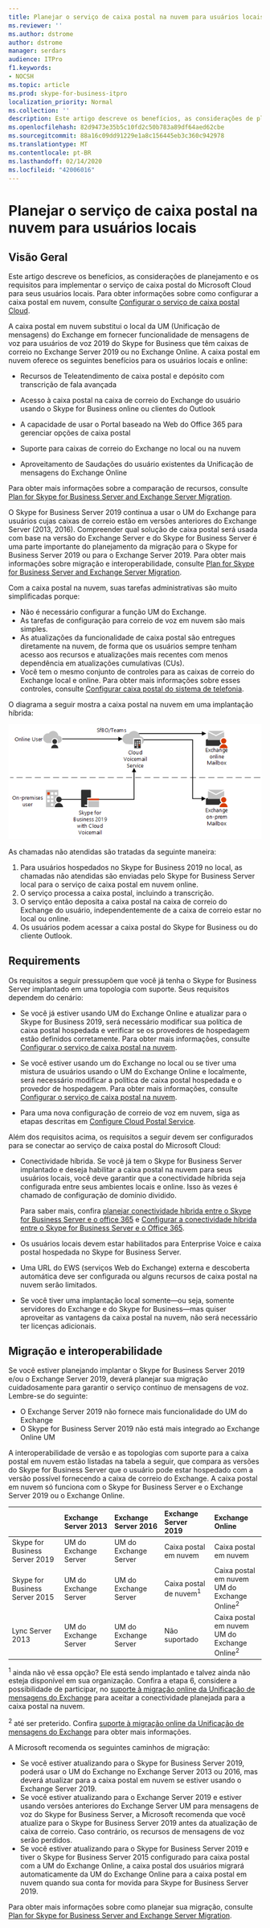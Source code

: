 ```yaml
---
title: Planejar o serviço de caixa postal na nuvem para usuários locais | Skype for Business Server 2019 PBX
ms.reviewer: ''
ms.author: dstrome
author: dstrome
manager: serdars
audience: ITPro
f1.keywords:
- NOCSH
ms.topic: article
ms.prod: skype-for-business-itpro
localization_priority: Normal
ms.collection: ''
description: Este artigo descreve os benefícios, as considerações de planejamento e os requisitos para implementar o serviço de caixa postal do Microsoft Cloud. Para obter informações sobre como configurar a caixa postal em nuvem, consulte Configuring Cloud postal.
ms.openlocfilehash: 82d9473e35b5c10fd2c50b783a89df64aed62cbe
ms.sourcegitcommit: 88a16c09dd91229e1a8c156445eb3c360c942978
ms.translationtype: MT
ms.contentlocale: pt-BR
ms.lasthandoff: 02/14/2020
ms.locfileid: "42006016"
---
```

# <a name="plan-cloud-voicemail-service-for-on-premises-users"></a>Planejar o serviço de caixa postal na nuvem para usuários locais

## <a name="overview"></a>Visão Geral

Este artigo descreve os benefícios, as considerações de planejamento e os requisitos para implementar o serviço de caixa postal do Microsoft Cloud para seus usuários locais. Para obter informações sobre como configurar a caixa postal em nuvem, consulte [Configurar o serviço de caixa postal Cloud](configure-cloud-voicemail.md).

A caixa postal em nuvem substitui o local da UM (Unificação de mensagens) do Exchange em fornecer funcionalidade de mensagens de voz para usuários de voz 2019 do Skype for Business que têm caixas de correio no Exchange Server 2019 ou no Exchange Online. A caixa postal em nuvem oferece os seguintes benefícios para os usuários locais e online:

- Recursos de Teleatendimento de caixa postal e depósito com transcrição de fala avançada

- Acesso à caixa postal na caixa de correio do Exchange do usuário usando o Skype for Business online ou clientes do Outlook

- A capacidade de usar o Portal baseado na Web do Office 365 para gerenciar opções de caixa postal

- Suporte para caixas de correio do Exchange no local ou na nuvem

- Aproveitamento de Saudações do usuário existentes da Unificação de mensagens do Exchange Online

Para obter mais informações sobre a comparação de recursos, consulte [Plan for Skype for Business Server and Exchange Server Migration](plan-um-migration.md).

O Skype for Business Server 2019 continua a usar o UM do Exchange para usuários cujas caixas de correio estão em versões anteriores do Exchange Server (2013, 2016).  Compreender qual solução de caixa postal será usada com base na versão do Exchange Server e do Skype for Business Server é uma parte importante do planejamento da migração para o Skype for Business Server 2019 ou para o Exchange Server 2019. Para obter mais informações sobre migração e interoperabilidade, consulte [Plan for Skype for Business Server and Exchange Server Migration](plan-um-migration.md).

Com a caixa postal na nuvem, suas tarefas administrativas são muito simplificadas porque:

- Não é necessário configurar a função UM do Exchange.
- As tarefas de configuração para correio de voz em nuvem são mais simples.
- As atualizações da funcionalidade de caixa postal são entregues diretamente na nuvem, de forma que os usuários sempre tenham acesso aos recursos e atualizações mais recentes com menos dependência em atualizações cumulativas (CUs).
- Você tem o mesmo conjunto de controles para as caixas de correio do Exchange local e online. Para obter mais informações sobre esses controles, consulte [Configurar caixa postal do sistema de telefonia](https://support.office.com/article/Set-up-Phone-System-voicemail-Admin-help-9c590873-b014-4df3-9e27-1bb97322a79d?ui=en-US&rs=en-US&ad=US).

O diagrama a seguir mostra a caixa postal na nuvem em uma implantação híbrida:

![Caixa postal em nuvem do SfB](../../sfbserver2019/media/plan-cloud-voice-mail-server1.png)

As chamadas não atendidas são tratadas da seguinte maneira:  

1. Para usuários hospedados no Skype for Business 2019 no local, as chamadas não atendidas são enviadas pelo Skype for Business Server local para o serviço de caixa postal em nuvem online.
2. O serviço processa a caixa postal, incluindo a transcrição.
3. O serviço então deposita a caixa postal na caixa de correio do Exchange do usuário, independentemente de a caixa de correio estar no local ou online.  
4. Os usuários podem acessar a caixa postal do Skype for Business ou do cliente Outlook.

## <a name="requirements"></a>Requirements

Os requisitos a seguir pressupõem que você já tenha o Skype for Business Server implantado em uma topologia com suporte.  Seus requisitos dependem do cenário:

- Se você já estiver usando UM do Exchange Online e atualizar para o Skype for Business 2019, será necessário modificar sua política de caixa postal hospedada e verificar se os provedores de hospedagem estão definidos corretamente. Para obter mais informações, consulte [Configurar o serviço de caixa postal na nuvem](configure-cloud-voicemail.md).

- Se você estiver usando um do Exchange no local ou se tiver uma mistura de usuários usando o UM do Exchange Online e localmente, será necessário modificar a política de caixa postal hospedada e o provedor de hospedagem.  Para obter mais informações, consulte [Configurar o serviço de caixa postal na nuvem](configure-cloud-voicemail.md).

- Para uma nova configuração de correio de voz em nuvem, siga as etapas descritas em [Configure Cloud Postal Service](configure-cloud-voicemail.md).

Além dos requisitos acima, os requisitos a seguir devem ser configurados para se conectar ao serviço de caixa postal do Microsoft Cloud:

- Conectividade híbrida. Se você já tem o Skype for Business Server implantado e deseja habilitar a caixa postal na nuvem para seus usuários locais, você deve garantir que a conectividade híbrida seja configurada entre seus ambientes locais e online. Isso às vezes é chamado de configuração de domínio dividido.

   Para saber mais, confira [planejar conectividade híbrida entre o Skype for Business Server e o office 365](plan-hybrid-connectivity.md) e [Configurar a conectividade híbrida entre o Skype for Business Server e o Office 365](configure-hybrid-connectivity.md).

- Os usuários locais devem estar habilitados para Enterprise Voice e caixa postal hospedada no Skype for Business Server.

- Uma URL do EWS (serviços Web do Exchange) externa e descoberta automática deve ser configurada ou alguns recursos de caixa postal na nuvem serão limitados.

- Se você tiver uma implantação local somente&#x2014;ou seja, somente servidores do Exchange e do Skype for Business&#x2014;mas quiser aproveitar as vantagens da caixa postal na nuvem, não será necessário ter licenças adicionais.

## <a name="migration-and-interoperability"></a>Migração e interoperabilidade

Se você estiver planejando implantar o Skype for Business Server 2019 e/ou o Exchange Server 2019, deverá planejar sua migração cuidadosamente para garantir o serviço contínuo de mensagens de voz. Lembre-se do seguinte:

- O Exchange Server 2019 não fornece mais funcionalidade do UM do Exchange
- O Skype for Business Server 2019 não está mais integrado ao Exchange Online UM

A interoperabilidade de versão e as topologias com suporte para a caixa postal em nuvem estão listadas na tabela a seguir, que compara as versões do Skype for Business Server que o usuário pode estar hospedado com a versão possível fornecendo a caixa de correio do Exchange. A caixa postal em nuvem só funciona com o Skype for Business Server e o Exchange Server 2019 ou o Exchange Online.

| | Exchange Server 2013 | Exchange Server 2016 | Exchange Server 2019 | Exchange Online   |
|:---    |:--- |:--- |:--- |:---  |
| Skype for Business Server 2019 | UM do Exchange Server | UM do Exchange Server | Caixa postal em nuvem | Caixa postal em nuvem |
| Skype for Business Server 2015 | UM do Exchange Server | UM do Exchange Server | Caixa postal de nuvem<sup>1</sup> | Caixa postal em nuvem <br> UM do Exchange Online<sup>2</sup> |
| Lync Server 2013 <br>  | UM do Exchange Server | UM do Exchange Server | Não suportado | Caixa postal em nuvem <br> UM do Exchange Online<sup>2</sup> |

<sup>1</sup> ainda não vê essa opção? Ele está sendo implantado e talvez ainda não esteja disponível em sua organização. Confira a etapa 6, considere a possibilidade de participar, no [suporte à migração online da Unificação de mensagens do Exchange](/SkypeForBusiness/plan/exchange-unified-messaging-online-migration-support
) para aceitar a conectividade planejada para a caixa postal na nuvem.

<sup>2</sup> até ser preterido. Confira [suporte à migração online da Unificação de mensagens do Exchange](../../sfbserver2019/plan/exchange-unified-messaging-online-migration-support.md) para obter mais informações. 

A Microsoft recomenda os seguintes caminhos de migração:

- Se você estiver atualizando para o Skype for Business Server 2019, poderá usar o UM do Exchange no Exchange Server 2013 ou 2016, mas deverá atualizar para a caixa postal em nuvem se estiver usando o Exchange Server 2019.
- Se você estiver atualizando para o Exchange Server 2019 e estiver usando versões anteriores do Exchange Server UM para mensagens de voz do Skype for Business Server, a Microsoft recomenda que você atualize para o Skype for Business Server 2019 antes da atualização de caixa de correio.  Caso contrário, os recursos de mensagens de voz serão perdidos.
- Se você estiver atualizando para o Skype for Business Server 2019 e tiver o Skype for Business Server 2015 configurado para caixa postal com a UM do Exchange Online, a caixa postal dos usuários migrará automaticamente da UM do Exchange Online para a caixa postal em nuvem quando sua conta for movida para Skype for Business Server 2019. 

Para obter mais informações sobre como planejar sua migração, consulte [Plan for Skype for Business Server and Exchange Server Migration](plan-um-migration.md).
